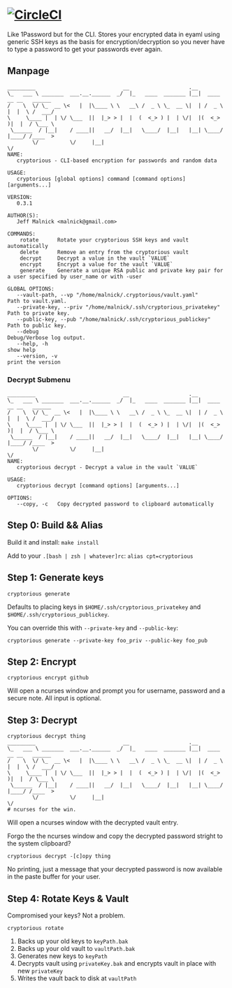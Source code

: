 # [![CircleCI](https://circleci.com/gh/malnick/cryptorious.svg?style=svg)](https://circleci.com/gh/malnick/cryptorious)

Like 1Password but for the CLI. Stores your encrypted data in eyaml using generic SSH keys as the basis for encryption/decryption so you never have to type a password to get your passwords ever again.

## Manpage
```
_________                            __                   .__                        
\_   ___ \ _______  ___.__.______  _/  |_   ____  _______ |__|  ____   __ __   ______
/    \  \/ \_  __ \<   |  |\____ \ \   __\ /  _ \ \_  __ \|  | /  _ \ |  |  \ /  ___/
\     \____ |  | \/ \___  ||  |_> > |  |  (  <_> ) |  | \/|  |(  <_> )|  |  / \___ \ 
 \______  / |__|    / ____||   __/  |__|   \____/  |__|   |__| \____/ |____/ /____  >
        \/          \/     |__|                                                   \/ 
NAME:
   cryptorious - CLI-based encryption for passwords and random data

USAGE:
   cryptorious [global options] command [command options] [arguments...]
   
VERSION:
   0.3.1
   
AUTHOR(S):
   Jeff Malnick <malnick@gmail.com> 
   
COMMANDS:
    rotate      Rotate your cryptorious SSH keys and vault automatically
    delete      Remove an entry from the cryptorious vault
    decrypt     Decrypt a value in the vault `VALUE`
    encrypt     Encrypt a value for the vault `VALUE`
    generate    Generate a unique RSA public and private key pair for a user specified by user_name or with -user

GLOBAL OPTIONS:
   --vault-path, --vp "/home/malnick/.cryptorious/vault.yaml"           Path to vault.yaml.
   --private-key, --priv "/home/malnick/.ssh/cryptorious_privatekey"    Path to private key.
   --public-key, --pub "/home/malnick/.ssh/cryptorious_publickey"       Path to public key.
   --debug                                                              Debug/Verbose log output.
   --help, -h                                                           show help
   --version, -v                                                        print the version
```

### Decrypt Submenu
```
_________                            __                   .__                        
\_   ___ \ _______  ___.__.______  _/  |_   ____  _______ |__|  ____   __ __   ______
/    \  \/ \_  __ \<   |  |\____ \ \   __\ /  _ \ \_  __ \|  | /  _ \ |  |  \ /  ___/
\     \____ |  | \/ \___  ||  |_> > |  |  (  <_> ) |  | \/|  |(  <_> )|  |  / \___ \ 
 \______  / |__|    / ____||   __/  |__|   \____/  |__|   |__| \____/ |____/ /____  >
        \/          \/     |__|                                                   \/ 
NAME:
   cryptorious decrypt - Decrypt a value in the vault `VALUE`

USAGE:
   cryptorious decrypt [command options] [arguments...]

OPTIONS:
   --copy, -c   Copy decrypted password to clipboard automatically
```   


## Step 0: Build && Alias

Build it and install: `make install`

Add to your `.[bash | zsh | whatever]rc`: `alias cpt=cryptorious`

## Step 1: Generate keys

```
cryptorious generate 
```

Defaults to placing keys in ```$HOME/.ssh/cryptorious_privatekey``` and ```$HOME/.ssh/cryptorious_publickey```.

You can override this with ```--private-key``` and ```--public-key```:

```
cryptorious generate --private-key foo_priv --public-key foo_pub 
```

## Step 2: Encrypt

```
cryptorious encrypt github  
```

Will open a ncurses window and prompt you for username, password and a secure note. All input is optional. 


## Step 3: Decrypt 

```
cryptorious decrypt thing
_________                            __                   .__
\_   ___ \ _______  ___.__.______  _/  |_   ____  _______ |__|  ____   __ __   ______
/    \  \/ \_  __ \<   |  |\____ \ \   __\ /  _ \ \_  __ \|  | /  _ \ |  |  \ /  ___/
\     \____ |  | \/ \___  ||  |_> > |  |  (  <_> ) |  | \/|  |(  <_> )|  |  / \___ \
 \______  / |__|    / ____||   __/  |__|   \____/  |__|   |__| \____/ |____/ /____  >
        \/          \/     |__|                                                   \/
# ncurses for the win.
```

Will open a ncurses window with the decrypted vault entry. 

Forgo the the ncurses window and copy the decrypted password stright to the system clipboard? 
```
cryptorious decrypt -[c]opy thing
```
No printing, just a message that your decrypted password is now available in the paste buffer for your user. 

## Step 4: Rotate Keys & Vault
Compromised your keys? Not a problem. 

```
cryptorious rotate
```

1. Backs up your old keys to `keyPath.bak`
1. Backs up your old vault to `vaultPath.bak`
1. Generates new keys to `keyPath`
1. Decrypts vault using `privateKey.bak` and encrypts vault in place with new `privateKey`
1. Writes the vault back to disk at `vaultPath`
